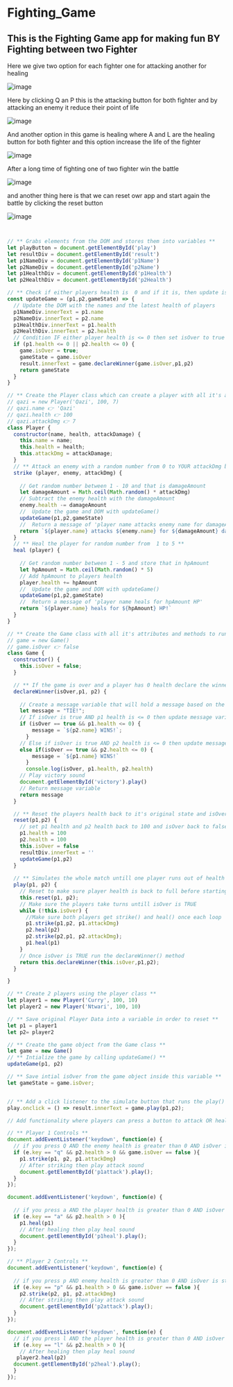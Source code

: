 # Fighting_Game

## This is the Fighting Game app for making fun BY Fighting between two Fighter 

Here we give two option for each fighter one for attacking another for healing

![image](https://user-images.githubusercontent.com/103323625/185889337-ada601e8-556b-425b-b248-bb7936a60a63.png)

Here by clicking Q an P this is the attacking button for both fighter and by attacking an enemy it reduce their point of life


![image](https://user-images.githubusercontent.com/103323625/185889812-7d327c24-00a3-41d8-bf75-871144f32c00.png)

And another option in this game is healing where A and L are the healing button for both fighter and this option increase the life of the fighter


![image](https://user-images.githubusercontent.com/103323625/185890362-cd9bc059-d652-4b6a-8c8b-4ac2b189a0b8.png)


After a long time of fighting one of two fighter win the battle

![image](https://user-images.githubusercontent.com/103323625/185890708-88fc1110-7289-48da-aa30-9af3e8140a04.png)


and another thing here is that we can reset owr app and start again the battle by clicking the reset button


![image](https://user-images.githubusercontent.com/103323625/185891189-f1852109-457b-4956-9f41-474eccb083aa.png)


``` javascript


// ** Grabs elements from the DOM and stores them into variables **
let playButton = document.getElementById('play')
let resultDiv = document.getElementById('result')
let p1NameDiv = document.getElementById('p1Name')
let p2NameDiv = document.getElementById('p2Name')
let p1HealthDiv = document.getElementById('p1Health')
let p2HealthDiv = document.getElementById('p2Health')

// ** Check if either players health is  0 and if it is, then update isOver to true **
const updateGame = (p1,p2,gameState) => {
  // Update the DOM with the names and the latest health of players
  p1NameDiv.innerText = p1.name
  p2NameDiv.innerText = p2.name
  p1HealthDiv.innerText = p1.health
  p2HealthDiv.innerText = p2.health
  // Condition IF either player health is <= 0 then set isOver to true and declareWinner
  if (p1.health <= 0 || p2.health <= 0) {
    game.isOver = true;
    gameState = game.isOver
    result.innerText = game.declareWinner(game.isOver,p1,p2)
    return gameState
  } 
}

// ** Create the Player class which can create a player with all it's attributes and methods **
// qazi = new Player('Qazi', 100, 7)
// qazi.name 👉 'Qazi'
// qazi.health 👉 100
// qazi.attackDmg 👉 7
class Player {
  constructor(name, health, attackDamage) {
    this.name = name;
    this.health = health;
    this.attackDmg = attackDamage;
  }
  // ** Attack an enemy with a random number from 0 to YOUR attackDmg bonus **
  strike (player, enemy, attackDmg) {
    
    // Get random number between 1 - 10 and that is damageAmount
    let damageAmount = Math.ceil(Math.random() * attackDmg)
    // Subtract the enemy health with the damageAmount
    enemy.health -= damageAmount
    //  Update the game and DOM with updateGame()
    updateGame(p1,p2,gameState)
    //  Return a message of 'player name attacks enemy name for damageAmount'
    return `${player.name} attacks ${enemy.name} for ${damageAmount} damage!`
  }
  // ** Heal the player for random number from  1 to 5 **
  heal (player) {
    
    // Get random number between 1 - 5 and store that in hpAmount
    let hpAmount = Math.ceil(Math.random() * 5)
    // Add hpAmount to players health
    player.health += hpAmount
    //  Update the game and DOM with updateGame()
    updateGame(p1,p2,gameState)
    //  Return a message of 'player name heals for hpAmount HP'
    return `${player.name} heals for ${hpAmount} HP!`
  }
}

// ** Create the Game class with all it's attributes and methods to run a match **
// game = new Game()
// game.isOver 👉 false
class Game {
  constructor() {
    this.isOver = false;
  }

  // ** If the game is over and a player has 0 health declare the winner! **
  declareWinner(isOver,p1, p2) {
    
    // Create a message variable that will hold a message based on the condition
    let message = "TIE!";
    // If isOver is true AND p1 health is <= 0 then update message variable  to 'p1 WINS!'
    if (isOver == true && p1.health <= 0) {
        message = `${p2.name} WINS!`;
      }
    // Else if isOver is true AND p2 health is <= 0 then update message variable  to 'p2 WINS!'
    else if(isOver == true && p2.health <= 0) {
        message = `${p1.name} WINS!`
      } 
      console.log(isOver, p1.health, p2.health)
    // Play victory sound
    document.getElementById('victory').play()
    // Return message variable 
    return message
  }

  // ** Reset the players health back to it's original state and isOver to FALSE **
  reset(p1,p2) {
    // set p1 health and p2 health back to 100 and isOver back to false and clear resultDiv.innerText and don't forget to updateGame()
    p1.health = 100
    p2.health = 100
    this.isOver = false
    resultDiv.innerText = ''
    updateGame(p1,p2)
  }
  
  // ** Simulates the whole match untill one player runs out of health **
  play(p1, p2) {
    // Reset to make sure player health is back to full before starting
    this.reset(p1, p2);
    // Make sure the players take turns untill isOver is TRUE
    while (!this.isOver) {
      //Make sure both players get strike() and heal() once each loop
      p1.strike(p1,p2, p1.attackDmg)
      p2.heal(p2)
      p2.strike(p2,p1, p2.attackDmg);
      p1.heal(p1)   
    }
    // Once isOver is TRUE run the declareWinner() method 
    return this.declareWinner(this.isOver,p1,p2);
  }

}

// ** Create 2 players using the player class **
let player1 = new Player('Curry', 100, 10)
let player2 = new Player('Ntwari', 100, 10)

// ** Save original Player Data into a variable in order to reset **
let p1 = player1
let p2= player2

// ** Create the game object from the Game class **
let game = new Game()
// ** Intialize the game by calling updateGame() **
updateGame(p1, p2)

// ** Save intial isOver from the game object inside this variable **
let gameState = game.isOver;


// ** Add a click listener to the simulate button that runs the play() method on click and pass in the players **
play.onclick = () => result.innerText = game.play(p1,p2);

// Add functionality where players can press a button to attack OR heal

// ** Player 1 Controls **
document.addEventListener('keydown', function(e) {
  // if you press Q AND the enemy health is greater than 0 AND isOver is still false then strike()
  if (e.key == "q" && p2.health > 0 && game.isOver == false ){
    p1.strike(p1, p2, p1.attackDmg)
    // After striking then play attack sound
    document.getElementById('p1attack').play();
  }
});

document.addEventListener('keydown', function(e) {
  
  // if you press a AND the player health is greater than 0 AND isOver is still false then strike()
  if (e.key == "a" && p2.health > 0 ){
    p1.heal(p1)
    // After healing then play heal sound
    document.getElementById('p1heal').play();
  }
});

// ** Player 2 Controls **
document.addEventListener('keydown', function(e) {
  
  // if you press p AND enemy health is greater than 0 AND isOver is still false then stike()
  if (e.key == "p" && p1.health > 0 && game.isOver == false ){
    p2.strike(p2, p1, p2.attackDmg)
    // After striking then play attack sound
    document.getElementById('p2attack').play();
  }
});

document.addEventListener('keydown', function(e) {
  // if you press l AND the player health is greater than 0 AND isOver is still false then heal()
  if (e.key == "l" && p2.health > 0 ){
    // After healing then play heal sound
   player2.heal(p2)
  document.getElementById('p2heal').play();
  }
});



```







